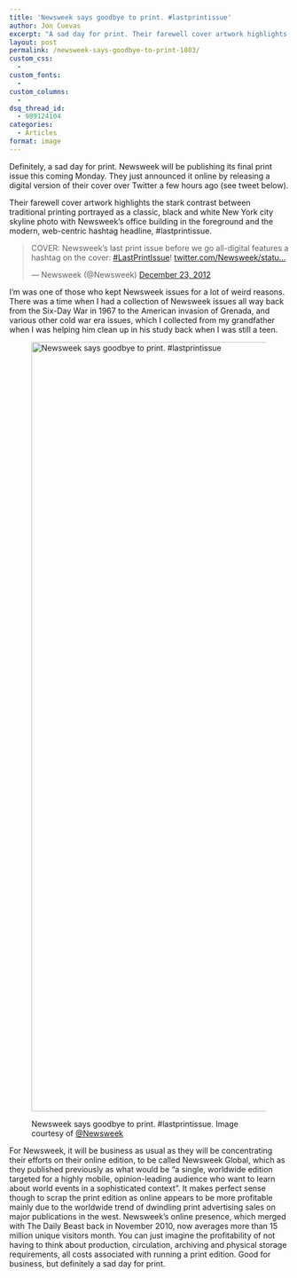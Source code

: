 ```yaml
---
title: 'Newsweek says goodbye to print. #lastprintissue'
author: Jon Cuevas
excerpt: "A sad day for print. Their farewell cover artwork highlights the stark contrast between traditional printing by portraying print as a classic, black and white New York city skyline photo with Newsweek's office building in the foreground and the modern, web-centric hashtag headline, #lastprintissue."
layout: post
permalink: /newsweek-says-goodbye-to-print-1803/
custom_css:
  - 
custom_fonts:
  - 
custom_columns:
  - 
dsq_thread_id:
  - 989124104
categories:
  - Articles
format: image
---
```

Definitely, a sad day for print. Newsweek will be publishing its final print issue this coming Monday. They just announced it online by releasing a digital version of their cover over Twitter a few hours ago (see tweet below).

Their farewell cover artwork highlights the stark contrast between traditional printing portrayed as a classic, black and white New York city skyline photo with Newsweek&#8217;s office building in the foreground and the modern, web-centric hashtag headline, #lastprintissue.

<blockquote class="twitter-tweet" width="500">
  <p>
    COVER: Newsweek&#8217;s last print issue before we go all-digital features a hashtag on the cover: <a href="https://twitter.com/search/%23LastPrintIssue">#LastPrintIssue</a>! <a href="http://t.co/H25xS0YX" title="http://twitter.com/Newsweek/status/282863173277720577/photo/1">twitter.com/Newsweek/statu…</a>
  </p>
  
  <p>
    &mdash; Newsweek (@Newsweek) <a href="https://twitter.com/Newsweek/status/282863173277720577" data-datetime="2012-12-23T15:00:11+00:00">December 23, 2012</a>
  </p>
</blockquote>



I&#8217;m was one of those who kept Newsweek issues for a lot of weird reasons. There was a time when I had a collection of Newsweek issues all way back from the Six-Day War in 1967 to the American invasion of Grenada, and various other cold war era issues, which I collected from my grandfather when I was helping him clean up in his study back when I was still a teen.<figure class="figure aligncenter">

<img class=" " title="Newsweek says goodbye to print. #lastprintissue" alt="Newsweek says goodbye to print. #lastprintissue" src="http://archondigital.com/wp-content/uploads/Newsweek-Final-Cover.jpg" width="1024" height="1387" /><figcaption>Newsweek says goodbye to print. #lastprintissue. Image courtesy of [@Newsweek][1]</figcaption></figure> 
For Newsweek, it will be business as usual as they will be concentrating their efforts on their online edition, to be called Newsweek Global, which as they published previously as what would be &#8220;a single, worldwide edition targeted for a highly mobile, opinion-leading audience who want to learn about world events in a sophisticated context&#8221;. It makes perfect sense though to scrap the print edition as online appears to be more profitable mainly due to the worldwide trend of dwindling print advertising sales on major publications in the west. Newsweek&#8217;s online presence, which merged with The Daily Beast back in November 2010, now averages more than 15 million unique visitors month. You can just imagine the profitability of not having to think about production, circulation, archiving and physical storage requirements, all costs associated with running a print edition. Good for business, but definitely a sad day for print.

 [1]: https://twitter.com/Newsweek
